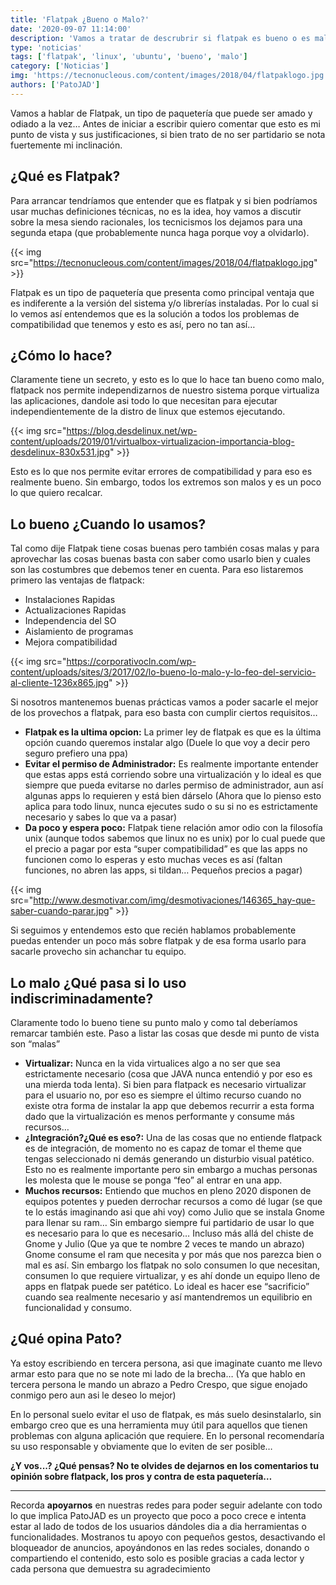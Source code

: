 ```yaml
---
title: 'Flatpak ¿Bueno o Malo?'
date: '2020-09-07 11:14:00'
description: 'Vamos a tratar de descrubrir si flatpak es bueno o es malo y como deberiamos usarlo'
type: 'noticias'
tags: ['flatpak', 'linux', 'ubuntu', 'bueno', 'malo']
category: ['Noticias']
img: 'https://tecnonucleous.com/content/images/2018/04/flatpaklogo.jpg'
authors: ['PatoJAD']
---
```


Vamos a hablar de Flatpak, un tipo de paquetería que puede ser amado y odiado a la vez… Antes de iniciar a escribir quiero comentar que esto es mi punto de vista y sus justificaciones, si bien trato de no ser partidario se nota fuertemente mi inclinación.

## ¿Qué es Flatpak?

Para arrancar tendríamos que entender que es flatpak y si bien podríamos usar muchas definiciones técnicas, no es la idea, hoy vamos a discutir sobre la mesa siendo racionales, los tecnicismos los dejamos para una segunda etapa (que probablemente nunca haga porque voy a olvidarlo).

{{< img src="https://tecnonucleous.com/content/images/2018/04/flatpaklogo.jpg" >}}

Flatpak es un tipo de paquetería que presenta como principal ventaja que es indiferente a la versión del sistema y/o librerías instaladas. Por lo cual si lo vemos así entendemos que es la solución a todos los problemas de compatibilidad que tenemos y esto es así, pero no tan así…

## ¿Cómo lo hace?

Claramente tiene un secreto, y esto es lo que lo hace tan bueno como malo, flatpack nos permite independizarnos de nuestro sistema porque virtualiza las aplicaciones, dandole asi todo lo que necesitan para ejecutar independientemente de la distro de linux que estemos ejecutando.

{{< img src="https://blog.desdelinux.net/wp-content/uploads/2019/01/virtualbox-virtualizacion-importancia-blog-desdelinux-830x531.jpg" >}}

Esto es lo que nos permite evitar errores de compatibilidad y para eso es realmente bueno. Sin embargo, todos los extremos son malos y es un poco lo que quiero recalcar.

## Lo bueno ¿Cuando lo usamos?

Tal como dije Flatpak tiene cosas buenas pero también cosas malas y para aprovechar las cosas buenas basta con saber como usarlo bien y cuales son las costumbres que debemos tener en cuenta. Para eso listaremos primero las ventajas de flatpack:

-   Instalaciones Rapidas
-   Actualizaciones Rapidas
-   Independencia del SO
-   Aislamiento de programas
-   Mejora compatibilidad

{{< img src="https://corporativocln.com/wp-content/uploads/sites/3/2017/02/lo-bueno-lo-malo-y-lo-feo-del-servicio-al-cliente-1236x865.jpg" >}}

Si nosotros mantenemos buenas prácticas vamos a poder sacarle el mejor de los provechos a flatpak, para eso basta con cumplir ciertos requisitos…

-   **Flatpak es la ultima opcion:** La primer ley de flatpak es que es la última opción cuando queremos instalar algo (Duele lo que voy a decir pero seguro prefiero una ppa)
-   **Evitar el permiso de Administrador:** Es realmente importante entender que estas apps está corriendo sobre una virtualización y lo ideal es que siempre que pueda evitarse no darles permiso de administrador, aun así algunas apps lo requieren y está bien dárselo (Ahora que lo pienso esto aplica para todo linux, nunca ejecutes sudo o su si no es estrictamente necesario y sabes lo que va a pasar)
-   **Da poco y espera poco:** Flatpak tiene relación amor odio con la filosofía unix (aunque todos sabemos que linux no es unix) por lo cual puede que el precio a pagar por esta “super compatibilidad” es que las apps no funcionen como lo esperas y esto muchas veces es así (faltan funciones, no abren las apps, si tildan… Pequeños precios a pagar)

{{< img src="http://www.desmotivar.com/img/desmotivaciones/146365_hay-que-saber-cuando-parar.jpg" >}}

Si seguimos y entendemos esto que recién hablamos probablemente puedas entender un poco más sobre flatpak y de esa forma usarlo para sacarle provecho sin achanchar tu equipo.

## Lo malo ¿Qué pasa si lo uso indiscriminadamente?

Claramente todo lo bueno tiene su punto malo y como tal deberíamos remarcar también este. Paso a listar las cosas que desde mi punto de vista son “malas”

-   **Virtualizar:** Nunca en la vida virtualices algo a no ser que sea estrictamente necesario (cosa que JAVA nunca entendió y por eso es una mierda toda lenta). Si bien para flatpack es necesario virtualizar para el usuario no, por eso es siempre el último recurso cuando no existe otra forma de instalar la app que debemos recurrir a esta forma dado que la virtualización es menos performante y consume más recursos…
-   **¿Integración?¿Qué es eso?:** Una de las cosas que no entiende flatpack es de integración, de momento no es capaz de tomar el theme que tengas seleccionado ni demás generando un disturbio visual patético. Esto no es realmente importante pero sin embargo a muchas personas les molesta que le mouse se ponga “feo” al entrar en una app.
-   **Muchos recursos:** Entiendo que muchos en pleno 2020 disponen de equipos potentes y pueden derrochar recursos a como dé lugar (se que te lo estás imaginando asi que ahi voy) como Julio que se instala Gnome para llenar su ram… Sin embargo siempre fui partidario de usar lo que es necesario para lo que es necesario… Incluso más allá del chiste de Gnome y Julio (Que ya que te nombre 2 veces te mando un abrazo) Gnome consume el ram que necesita y por más que nos parezca bien o mal es así. Sin embargo los flatpak no solo consumen lo que necesitan, consumen lo que requiere virtualizar, y es ahí donde un equipo lleno de apps en flatpak puede ser patético. Lo ideal es hacer ese “sacrificio” cuando sea realmente necesario y así mantendremos un equilibrio en funcionalidad y consumo.

## ¿Qué opina Pato?

Ya estoy escribiendo en tercera persona, asi que imaginate cuanto me llevo armar esto para que no se note mi lado de la brecha… (Ya que hablo en tercera persona le mando un abrazo a Pedro Crespo, que sigue enojado conmigo pero aun asi le deseo lo mejor)

En lo personal suelo evitar el uso de flatpak, es más suelo desinstalarlo, sin embargo creo que es una herramienta muy útil para aquellos que tienen problemas con alguna aplicación que requiere. En lo personal recomendaría su uso responsable y obviamente que lo eviten de ser posible…

**¿Y vos...? ¿Qué pensas? No te olvides de dejarnos en los comentarios tu opinión sobre flatpack, los pros y contra de esta paquetería…**

---

Recorda **apoyarnos** en nuestras redes para poder seguir adelante con todo lo que implica PatoJAD es un proyecto que poco a poco crece e intenta estar al lado de todos de los usuarios dándoles dia a dia herramientas o funcionalidades. Mostranos tu apoyo con pequeños gestos, desactivando el bloqueador de anuncios, apoyándonos en las redes sociales, donando o compartiendo el contenido, esto solo es posible gracias a cada lector y cada persona que demuestra su agradecimiento
